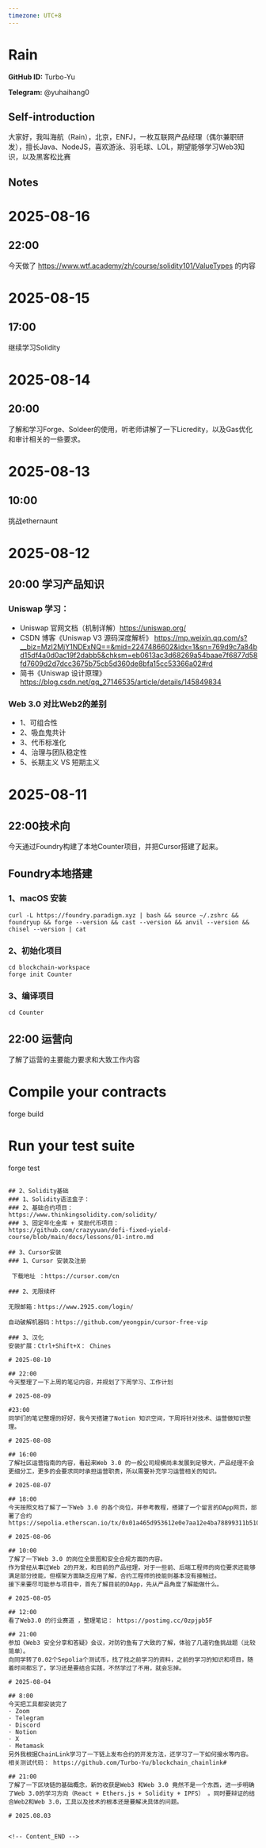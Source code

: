 ```yaml
---
timezone: UTC+8
---
```


# Rain

**GitHub ID:** Turbo-Yu

**Telegram:** @yuhaihang0

## Self-introduction

大家好，我叫海航（Rain），北京，ENFJ，一枚互联网产品经理（偶尔兼职研发），擅长Java、NodeJS，喜欢游泳、羽毛球、LOL，期望能够学习Web3知识，以及黑客松比赛

## Notes

<!-- Content_START -->
# 2025-08-16

## 22:00
今天做了 https://www.wtf.academy/zh/course/solidity101/ValueTypes 的内容

# 2025-08-15

## 17:00
继续学习Solidity

# 2025-08-14

## 20:00
了解和学习Forge、Soldeer的使用，听老师讲解了一下Licredity，以及Gas优化和审计相关的一些要求。

# 2025-08-13

## 10:00
挑战ethernaunt

# 2025-08-12

##  20:00 学习产品知识
### Uniswap 学习：
- Uniswap 官网文档（机制详解）https://uniswap.org/
- CSDN 博客《Uniswap V3 源码深度解析》 https://mp.weixin.qq.com/s?__biz=MzI2MjY1NDExNQ==&mid=2247486602&idx=1&sn=769d9c7a84bd15df4a0d0ac19f2dabb5&chksm=eb0613ac3d68269a54baae7f6877d58fd7609d2d7dcc3675b75cb5d360de8bfa15cc53366a02#rd
- 简书《Uniswap 设计原理》  https://blog.csdn.net/qq_27146535/article/details/145849834
### Web 3.0 对比Web2的差别
- 1、可组合性
- 2、吸血鬼共计
- 3、代币标准化
- 4、治理与团队稳定性
- 5、长期主义 VS 短期主义

# 2025-08-11

## 22:00技术向
今天通过Foundry构建了本地Counter项目，并把Cursor搭建了起来。

## Foundry本地搭建
### 1、macOS 安装

```
curl -L https://foundry.paradigm.xyz | bash && source ~/.zshrc && foundryup && forge --version && cast --version && anvil --version && chisel --version | cat
```

### 2、初始化项目

```
cd blockchain-workspace
forge init Counter
```

### 3、编译项目

```
cd Counter
```

## 22:00 运营向
了解了运营的主要能力要求和大致工作内容

# Compile your contracts
forge build

# Run your test suite
forge test
```

## 2、Solidity基础
### 1、Solidity语法盒子：
### 2、基础合约项目：
https://www.thinkingsolidity.com/solidity/
### 3、固定年化金库 + 奖励代币项目：
https://github.com/crazyyuan/defi-fixed-yield-course/blob/main/docs/lessons/01-intro.md

## 3、Cursor安装
### 1、Cursor 安装及注册

 下载地址 ：https://cursor.com/cn

### 2、无限续杯

无限邮箱：https://www.2925.com/login/ 

自动破解机器码：https://github.com/yeongpin/cursor-free-vip

### 3、汉化
安装扩展：Ctrl+Shift+X： Chines

# 2025-08-10

## 22:00
今天整理了一下上周的笔记内容，并规划了下周学习、工作计划

# 2025-08-09

#23:00
同学们的笔记整理的好好，我今天搭建了Notion 知识空间，下周将针对技术、运营做知识整理。

# 2025-08-08

## 16:00
了解社区运营指南的内容，看起来Web 3.0 的一般公司规模尚未发展到足够大，产品经理不会更细分工，更多的会要求同时承担运营职责，所以需要补充学习运营相关的知识。

# 2025-08-07

## 18:00
今天按照文档了解了一下Web 3.0 的各个岗位，并参考教程，搭建了一个留言的DApp网页，部署了合约 https://sepolia.etherscan.io/tx/0x01a465d953612e0e7aa12e4ba78899311b51090655213e91bd795ad09ddf477f

# 2025-08-06

## 10:00
了解了一下Web 3.0 的岗位全景图和安全合规方面的内容。
作为曾经从事过Web 2的开发，和目前的产品经理，对于一些前、后端工程师的岗位要求还能够满足部分技能，但框架方面缺乏应用了解，合约工程师的技能则基本没有接触过。
接下来要尽可能参与项目中，首先了解目前的DApp，先从产品角度了解能做什么。

# 2025-08-05

## 12:00
看了Web3.0 的行业赛道 ，整理笔记： https://postimg.cc/0zpjpb5F

## 21:00
参加《Web3 安全分享和答疑》会议，对防钓鱼有了大致的了解，体验了几道钓鱼挑战题（比较简单）。
向同学转了0.02个Sepolia个测试币，找了找之前学习的资料，之前的学习的知识和项目，随着时间都忘了，学习还是要结合实践，不然学过了不用，就会忘掉。

# 2025-08-04

## 8:00
今天把工具都安装完了
· Zoom
· Telegram
· Discord
· Notion
· X
· Metamask
另外我根据ChainLink学习了一下链上发布合约的开发方法，还学习了一下如何接水等内容。相关测试代码： https://github.com/Turbo-Yu/blockchain_chainlink#

## 21:00
了解了一下区块链的基础概念，新的收获是Web3 和Web 3.0 竟然不是一个东西，进一步明确了Web 3.0的学习方向（React + Ethers.js + Solidity + IPFS） 。同时要辩证的结合Web2和Web 3.0，工具以及技术的根本还是要解决具体的问题。

# 2025.08.03


<!-- Content_END -->
